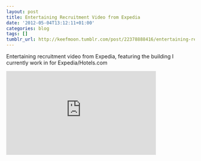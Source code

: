 ```yaml
---
layout: post
title: Entertaining Recruitment Video from Expedia
date: '2012-05-04T13:12:11+01:00'
categories: blog
tags: []
tumblr_url: http://keefmoon.tumblr.com/post/22378888416/entertaining-recruitment-video-from-expedia
---
```

Entertaining recruitment video from Expedia, featuring the building I currently work in for Expedia/Hotels.com

<iframe width="400" height="225"  id="youtube_iframe" src="https://www.youtube.com/embed/4ZGOHRrXfJk?feature=oembed&enablejsapi=1&origin=http://safe.txmblr.com&wmode=opaque" frameborder="0" allowfullscreen></iframe>
